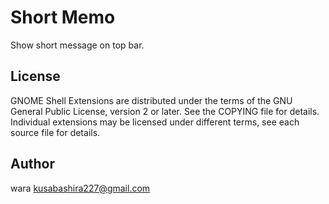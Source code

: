 Short Memo
==========

Show short message on top bar.

License
-------

GNOME Shell Extensions are distributed under the terms of the GNU General Public License,
version 2 or later. See the COPYING file for details.
Individual extensions may be licensed under different terms,
see each source file for details.

Author
------

wara <kusabashira227@gmail.com>
